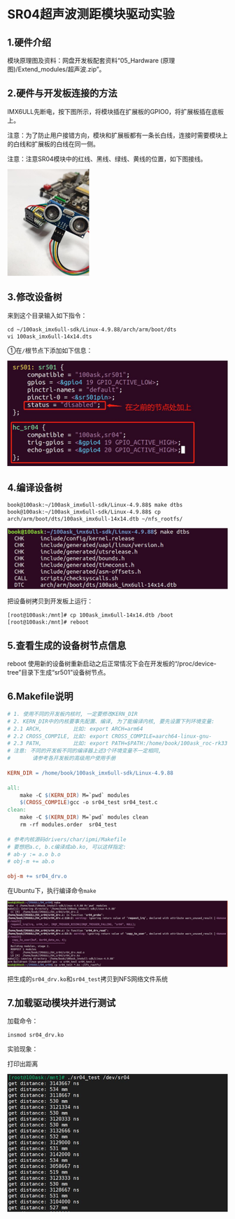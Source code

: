 

# SR04超声波测距模块驱动实验



## 1.硬件介绍

模块原理图及资料：网盘开发板配套资料“05_Hardware (原理图)/Extend_modules/超声波.zip”。



## 2.硬件与开发板连接的方法

IMX6ULL先断电，按下图所示，将模块插在扩展板的GPIO0，将扩展板插在底板上。

注意：为了防止用户接错方向，模块和扩展板都有一条长白线，连接时需要模块上的白线和扩展板的白线在同一侧。

注意：注意SR04模块中的红线、黑线、绿线、黄线的位置，如下图接线。

<img src="hardware.jpg" alt="hardware" style="zoom: 33%;" />



## 3.修改设备树

来到这个目录输入如下指令：

```
cd ~/100ask_imx6ull-sdk/Linux-4.9.88/arch/arm/boot/dts
vi 100ask_imx6ull-14x14.dts
```



①在`/`根节点下添加如下信息：

![devicetree](devicetree.jpg)



## 4.编译设备树

```
book@100ask:~/100ask_imx6ull-sdk/Linux-4.9.88$ make dtbs
book@100ask:~/100ask_imx6ull-sdk/Linux-4.9.88$ cp arch/arm/boot/dts/100ask_imx6ull-14x14.dtb ~/nfs_rootfs/
```

![make](make.jpg)

把设备树拷贝到开发板上运行：

```
[root@100ask:/mnt]# cp 100ask_imx6ull-14x14.dtb /boot
[root@100ask:/mnt]# reboot
```



## 5.查看生成的设备树节点信息

reboot 使用新的设备树重新启动之后正常情况下会在开发板的“/proc/device-tree”目录下生成“sr501”设备树节点。





## 6.Makefile说明

```makefile
# 1. 使用不同的开发板内核时, 一定要修改KERN_DIR
# 2. KERN_DIR中的内核要事先配置、编译, 为了能编译内核, 要先设置下列环境变量:
# 2.1 ARCH,          比如: export ARCH=arm64
# 2.2 CROSS_COMPILE, 比如: export CROSS_COMPILE=aarch64-linux-gnu-
# 2.3 PATH,          比如: export PATH=$PATH:/home/book/100ask_roc-rk3399-pc/ToolChain-6.3.1/gcc-linaro-6.3.1-2017.05-x86_64_aarch64-linux-gnu/bin 
# 注意: 不同的开发板不同的编译器上述3个环境变量不一定相同,
#       请参考各开发板的高级用户使用手册

KERN_DIR = /home/book/100ask_imx6ull-sdk/Linux-4.9.88

all:
	make -C $(KERN_DIR) M=`pwd` modules 
	$(CROSS_COMPILE)gcc -o sr04_test sr04_test.c
clean:
	make -C $(KERN_DIR) M=`pwd` modules clean
	rm -rf modules.order  sr04_test

# 参考内核源码drivers/char/ipmi/Makefile
# 要想把a.c, b.c编译成ab.ko, 可以这样指定:
# ab-y := a.o b.o
# obj-m += ab.o

obj-m += sr04_drv.o
```

在Ubuntu下，执行编译命令`make`

![make_ok](make_ok.jpg)

把生成的`sr04_drv.ko`和`sr04_test`拷贝到NFS网络文件系统





## 7.加载驱动模块并进行测试

加载命令：

```
insmod sr04_drv.ko
```



实验现象：

打印出距离

![test](test.jpg)

